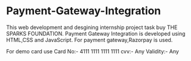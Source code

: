 # Payment-Gateway-Integration
This web development and desgining internship project task buy THE SPARKS FOUNDATION.
Payment Gateway Integration is developed using HTML,CSS and JavaScript. For payment gateway,Razorpay is used.

For demo card use
Card No:- 4111 1111 1111 1111
cvv:- Any
Validity:- Any

